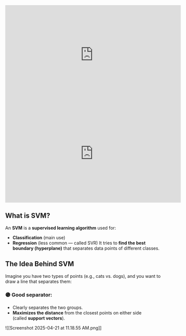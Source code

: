 <iframe width="560" height="315" src="https://www.youtube.com/embed/rmljKwvcO70?si=UDlemeE9C4i-6JqO" title="YouTube video player" frameborder="0" allow="accelerometer; autoplay; clipboard-write; encrypted-media; gyroscope; picture-in-picture; web-share" referrerpolicy="strict-origin-when-cross-origin" allowfullscreen></iframe>
<iframe width="560" height="315" src="https://www.youtube.com/embed/9iD8DMF6odw?si=WX3jUokJKYBBhiTU" title="YouTube video player" frameborder="0" allow="accelerometer; autoplay; clipboard-write; encrypted-media; gyroscope; picture-in-picture; web-share" referrerpolicy="strict-origin-when-cross-origin" allowfullscreen></iframe>

## What is SVM?
An **SVM** is a **supervised learning algorithm** used for:
- **Classification** (main use)
- **Regression** (less common — called SVR)
It tries to **find the best boundary (hyperplane)** that separates data points of different classes.


## The Idea Behind SVM

Imagine you have two types of points (e.g., cats vs. dogs), and you want to draw a line that separates them:

### 🟣 Good separator:

- Clearly separates the two groups.
- **Maximizes the distance** from the closest points on either side (called **support vectors**).

![[Screenshot 2025-04-21 at 11.18.55 AM.png]]



